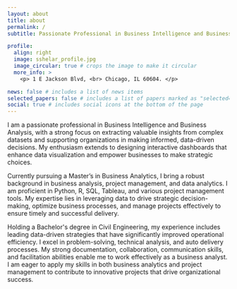 ```yaml
---
layout: about
title: about
permalink: /
subtitle: Passionate Professional in Business Intelligence and Business Analysis

profile:
  align: right
  image: sshelar_profile.jpg
  image_circular: true # crops the image to make it circular
  more_info: >
    <p> 1 E Jackson Blvd, <br> Chicago, IL 60604. </p>

news: false # includes a list of news items
selected_papers: false # includes a list of papers marked as "selected={true}"
social: true # includes social icons at the bottom of the page
---
```


I am a passionate professional in Business Intelligence and Business Analysis, with a strong focus on extracting valuable insights from complex datasets and supporting organizations in making informed, data-driven decisions. My enthusiasm extends to designing interactive dashboards that enhance data visualization and empower businesses to make strategic choices.

Currently pursuing a Master’s in Business Analytics, I bring a robust background in business analysis, project management, and data analytics. I am proficient in Python, R, SQL, Tableau, and various project management tools. My expertise lies in leveraging data to drive strategic decision-making, optimize business processes, and manage projects effectively to ensure timely and successful delivery.

Holding a Bachelor's degree in Civil Engineering, my experience includes leading data-driven strategies that have significantly improved operational efficiency. I excel in problem-solving, technical analysis, and auto delivery processes. My strong documentation, collaboration, communication skills, and facilitation abilities enable me to work effectively as a business analyst. I am eager to apply my skills in both business analytics and project management to contribute to innovative projects that drive organizational success.
